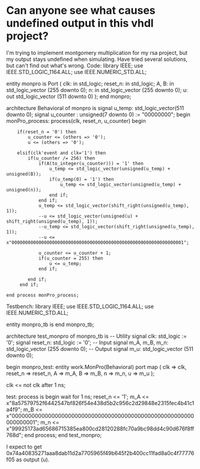 
# Can anyone see what causes undefined output in this vhdl project?

I'm trying to implement montgomery multiplication for my rsa project, but my output stays undefined when simulating. Have tried several solutions, but can't find out what's wrong.
Code:
library IEEE;
use IEEE.STD_LOGIC_1164.ALL;
use IEEE.NUMERIC_STD.ALL;

entity monpro is
    Port (
    clk: in std_logic;
    reset_n: in std_logic;
    A, B: in std_logic_vector (255 downto 0);
    n: in std_logic_vector (255 downto 0);
    u: out std_logic_vector (511 downto 0)
    );
end monpro;

architecture Behavioral of monpro is
    signal u_temp: std_logic_vector(511 downto 0);
    signal u_counter : unsigned(7 downto 0) := "00000000";
begin
    monPro_process: process(clk, reset_n, u_counter) begin
        
        if(reset_n = '0') then
            u_counter <= (others => '0');
            u <= (others => '0');
        
        elsif(clk'event and clk='1') then
            if(u_counter /= 256) then
                if(A(to_integer(u_counter))) = '1' then                               
                    u_temp <= std_logic_vector(unsigned(u_temp) + unsigned(B));
                    if(u_temp(0) = '1') then 
                        u_temp <= std_logic_vector(unsigned(u_temp) + unsigned(n));
                    end if;
                end if;
                u_temp <= std_logic_vector(shift_right(unsigned(u_temp), 1));
                --u <= std_logic_vector(unsigned(u) + shift_right(unsigned(u_temp), 1));
                --u_temp <= std_logic_vector(shift_right(unsigned(u_temp), 1));
                --u <= x"0000000000000000000000000000000000000000000000000000000000000001";
             
                u_counter <= u_counter + 1; 
                if(u_counter = 255) then
                    u <= u_temp;
                end if;
            
            end if;
         end if;

    end process monPro_process;

Testbench:
library IEEE;
use IEEE.STD_LOGIC_1164.ALL;
use IEEE.NUMERIC_STD.ALL;

entity monpro_tb is
end monpro_tb;

architecture test_monpro of monpro_tb is
    -- Utility
    signal clk: std_logic := '0';
    signal reset_n: std_logic := '0';
    -- Input
    signal m_A, m_B, m_n: std_logic_vector (255 downto 0);
    -- Output
    signal m_u: std_logic_vector (511 downto 0);
    
begin
     monpro_test: entity work.MonPro(Behavioral)
        port map (
            clk => clk, 
            reset_n => reset_n, 
            A => m_A,
            B => m_B, 
            n => m_n, 
            u => m_u
        );

clk <= not clk after 1 ns;

test: process is
    begin
        wait for 1 ns;
        reset_n <= '1';
        m_A <= x"8a57579752f6442547bf826f54e438d5b2c956c2d29848e2315fec4b41c1a4f9";
        m_B <= x"0000000000000000000000000000000000000000000000000000000000000001";
        m_n <= x"99925173ad65686715385ea800cd28120288fc70a9bc98dd4c90d676f8ff768d";
    end process;
end test_monpro;


I expect to get 0x74a40835271aaa8dab11d2a7705965f49b645f2b400cc11fad8a0c4f77776f05 as output (u).

        